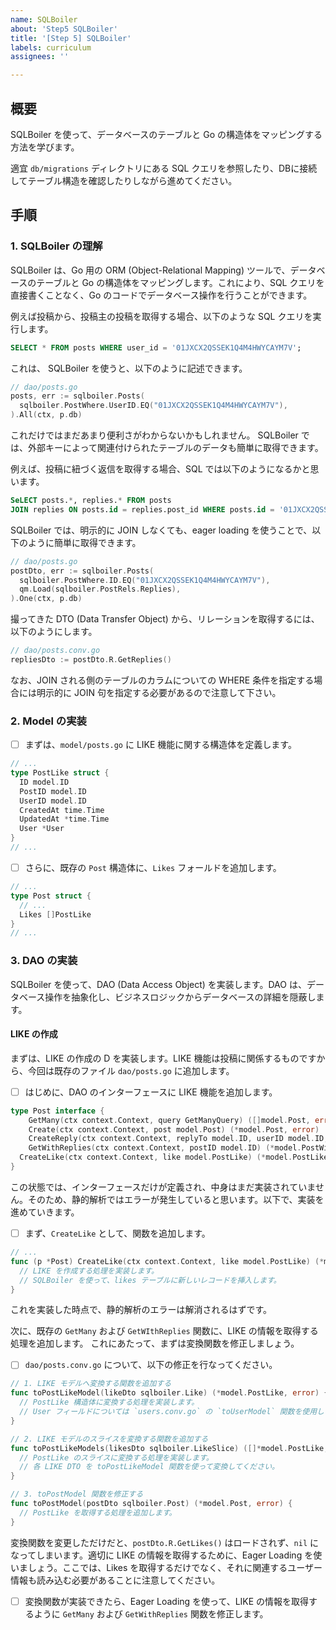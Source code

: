 ```yaml
---
name: SQLBoiler
about: 'Step5 SQLBoiler'
title: '[Step 5] SQLBoiler'
labels: curriculum
assignees: ''

---
```


## 概要

SQLBoiler を使って、データベースのテーブルと Go の構造体をマッピングする方法を学びます。

適宜 `db/migrations` ディレクトリにある SQL クエリを参照したり、DBに接続してテーブル構造を確認したりしながら進めてください。

## 手順

### 1. SQLBoiler の理解

SQLBoiler は、Go 用の ORM (Object-Relational Mapping) ツールで、データベースのテーブルと Go の構造体をマッピングします。これにより、SQL クエリを直接書くことなく、Go のコードでデータベース操作を行うことができます。

例えば投稿から、投稿主の投稿を取得する場合、以下のような SQL クエリを実行します。

```sql
SELECT * FROM posts WHERE user_id = '01JXCX2QSSEK1Q4M4HWYCAYM7V';
```

これは、 SQLBoiler を使うと、以下のように記述できます。

```go
// dao/posts.go
posts, err := sqlboiler.Posts(
  sqlboiler.PostWhere.UserID.EQ("01JXCX2QSSEK1Q4M4HWYCAYM7V"),
).All(ctx, p.db)
```

これだけではまだあまり便利さがわからないかもしれません。
SQLBoiler では、外部キーによって関連付けられたテーブルのデータも簡単に取得できます。

例えば、投稿に紐づく返信を取得する場合、SQL では以下のようになるかと思います。

```sql
SeLECT posts.*, replies.* FROM posts
JOIN replies ON posts.id = replies.post_id WHERE posts.id = '01JXCX2QSSEK1Q4M4HWYCAYM7V';
```

SQLBoiler では、明示的に JOIN しなくても、eager loading を使うことで、以下のように簡単に取得できます。

```go
// dao/posts.go
postDto, err := sqlboiler.Posts(
  sqlboiler.PostWhere.ID.EQ("01JXCX2QSSEK1Q4M4HWYCAYM7V"),
  qm.Load(sqlboiler.PostRels.Replies),
).One(ctx, p.db)
```

撮ってきた DTO (Data Transfer Object) から、リレーションを取得するには、以下のようにします。

```go
// dao/posts.conv.go
repliesDto := postDto.R.GetReplies()
```

なお、JOIN される側のテーブルのカラムについての WHERE 条件を指定する場合には明示的に JOIN 句を指定する必要があるので注意して下さい。

### 2. Model の実装

- [ ] まずは、`model/posts.go` に LIKE 機能に関する構造体を定義します。

```go
// ...
type PostLike struct {
  ID model.ID
  PostID model.ID
  UserID model.ID
  CreatedAt time.Time
  UpdatedAt *time.Time
  User *User
}
// ...
```

- [ ] さらに、既存の `Post` 構造体に、`Likes` フォールドを追加します。

```go
// ...
type Post struct {
  // ...
  Likes []PostLike
}
// ...
```

### 3. DAO の実装

SQLBoiler を使って、DAO (Data Access Object) を実装します。DAO は、データベース操作を抽象化し、ビジネスロジックからデータベースの詳細を隠蔽します。

#### LIKE の作成

まずは、LIKE の作成の D を実装します。LIKE 機能は投稿に関係するものですから、今回は既存のファイル `dao/posts.go` に追加します。

- [ ] はじめに、DAO のインターフェースに LIKE 機能を追加します。

```go
type Post interface {
	GetMany(ctx context.Context, query GetManyQuery) ([]model.Post, error)
	Create(ctx context.Context, post model.Post) (*model.Post, error)
	CreateReply(ctx context.Context, replyTo model.ID, userID model.ID, reply model.Post) (*model.Reply, error)
	GetWithReplies(ctx context.Context, postID model.ID) (*model.PostWithReplies, error)
  CreateLike(ctx context.Context, like model.PostLike) (*model.PostLike, error) // <-- 追加
}
```

この状態では、インターフェースだけが定義され、中身はまだ実装されていません。そのため、静的解析ではエラーが発生していると思います。以下で、実装を進めていきます。

- [ ]  まず、`CreateLike` として、関数を追加します。

```go
// ...
func (p *Post) CreateLike(ctx context.Context, like model.PostLike) (*model.PostLike, error) {
  // LIKE を作成する処理を実装します。
  // SQLBoiler を使って、likes テーブルに新しいレコードを挿入します。
}
```

これを実装した時点で、静的解析のエラーは解消されるはずです。

次に、既存の `GetMany` および `GetWIthReplies` 関数に、LIKE の情報を取得する処理を追加します。
これにあたって、まずは変換関数を修正しましょう。

- [ ] `dao/posts.conv.go` について、以下の修正を行なってください。

```go
// 1. LIKE モデルへ変換する関数を追加する
func toPostLikeModel(likeDto sqlboiler.Like) (*model.PostLike, error) {
  // PostLike 構造体に変換する処理を実装します。
  // User フィールドについては `users.conv.go` の `toUserModel` 関数を使用してください。
}

// 2. LIKE モデルのスライスを変換する関数を追加する
func toPostLikeModels(likesDto sqlboiler.LikeSlice) ([]*model.PostLike, error) {
  // PostLike のスライスに変換する処理を実装します。
  // 各 LIKE DTO を toPostLikeModel 関数を使って変換してください。
}

// 3. toPostModel 関数を修正する
func toPostModel(postDto sqlboiler.Post) (*model.Post, error) {
  // PostLike を取得する処理を追加します。
}
```

変換関数を変更しただけだと、`postDto.R.GetLikes()` はロードされず、`nil` になってしまいます。適切に LIKE の情報を取得するために、Eager Loading を使いましょう。ここでは、Likes を取得するだけでなく、それに関連するユーザー情報も読み込む必要があることに注意してください。

- [ ] 変換関数が実装できたら、Eager Loading を使って、LIKE の情報を取得するように `GetMany` および `GetWithReplies` 関数を修正します。
